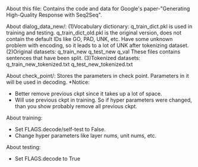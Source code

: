 About this file:
Contains the code and data for Google's paper-"Generating High-Quality Response with Seq2Seq".

About dialog_data_new/:
(1)Vocabulary dictionary:
    q_train_dict.pkl is used in training and testing.
    q_train_dict_old.pkl is the original version, does not contain the default IDs like GO, PAD, UNK, etc. Have some unknown problem with encoding, so it leads to a lot of UNK after tokenizing dataset.
(2)Original datasets:
    q_train_new
    q_test_new
    q_val
    These files contains sentences that have been split.
(3)Tokenized datasets:
    q_train_new_tokenized.txt
    q_test_new_tokenized.txt
    
About check_point/:
Stores the parameters in check point.
Parameters in it will be used in decoding.
*Notice:
- Better remove previous ckpt since it takes up a lot of space.
- Will use previous ckpt in training. So if hyper parameters were changed, than you show probably remove all previous ckpt.

About training:
- Set FLAGS.decode/self-test to False.
- Change hyper parameters like layer nums, unit nums, etc.

About testing:
- Set FLAGS.decode to True
